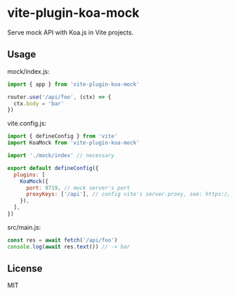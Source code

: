 # vite-plugin-koa-mock

Serve mock API with Koa.js in Vite projects.

## Usage

mock/index.js:

```javascript
import { app } from 'vite-plugin-koa-mock'

router.use('/api/foo', (ctx) => {
  ctx.body = 'bar'
})
```

vite.config.js:

```javascript
import { defineConfig } from 'vite'
import KoaMock from 'vite-plugin-koa-mock'

import './mock/index' // necessary

export default defineConfig({
  plugins: [
    KoaMock({
      port: 9719, // mock server's port
      proxyKeys: ['/api'], // config vite's server.proxy, see: https://vitejs.dev/config/server-options.html#server-proxy
    }),
  ],
})
```

src/main.js:

```javascript
const res = await fetch('/api/foo')
console.log(await res.text()) // -> bar
```

## License

MIT
